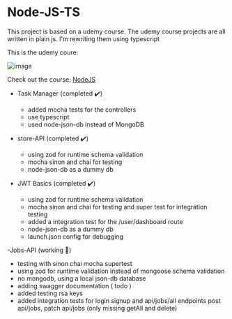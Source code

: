 # Node-JS-TS
This project is based on a udemy course.
The udemy course projects are all written in plain js.
I'm rewriting them using typescript 

This is the udemy coure: 

![image](https://user-images.githubusercontent.com/75813215/223437353-60a0d126-3d5b-40b2-bf7f-66a247ee0ed4.png)

Check out the course: 
[NodeJS](https://www.udemy.com/course/nodejs-tutorial-and-projects-course/)

- Task Manager (completed ✔️)
  - added mocha tests for the controllers
  - use typescript
  - used node-json-db instead of MongoDB
 
 - store-API (completed ✔️)
   - using zod for runtime schema validation
   - mocha sinon and chai for testing
   - node-json-db as a dummy db
   
- JWT Basics (completed  ✔️)
   - using zod for runtime schema validation
   - mocha sinon and chai for testing and super test for integration testing
   - added a integration test for the /user/dashboard route
   - node-json-db as a dummy db
   - launch.json config for debugging
 
 -Jobs-API (working 🔨)
  - testing with sinon chai mocha supertest
  - using zod for runtime validation instead of mongoose schema validation
  - no mongodb, using a local json-db database
  - adding swagger documentation ( todo )
  - added testing rsa keys
  - added integration tests for login signup and api/jobs/all endpoints post api/jobs, patch api/jobs
  (only missing getAll and delete)
  

